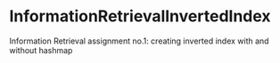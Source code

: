 # InformationRetrievalInvertedIndex
Information Retrieval assignment no.1: creating inverted index with and without hashmap

